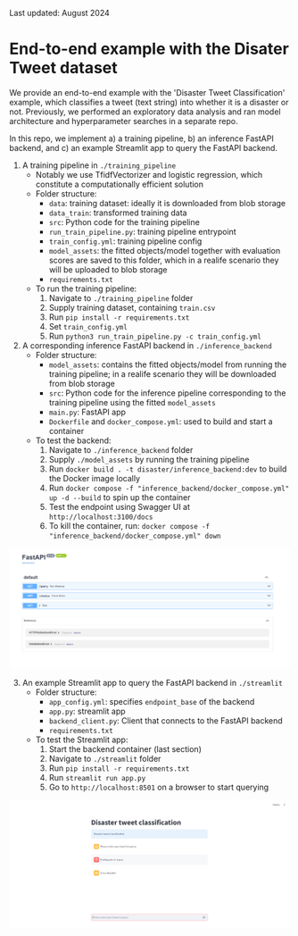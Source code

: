 Last updated: August 2024

# End-to-end example with the Disater Tweet dataset

We provide an end-to-end example with the 'Disaster Tweet Classification' example, which classifies a tweet (text string) into whether it is a disaster or not. Previously, we performed an exploratory data analysis and ran model architecture and hyperparameter searches in a separate repo.

In this repo, we implement a) a training pipeline, b) an inference FastAPI backend, and c) an example Streamlit app to query the FastAPI backend.

1. A training pipeline in `./training_pipeline`
    - Notably we use TfidfVectorizer and logistic regression, which constitute a computationally efficient solution
    - Folder structure:
      - `data`: training dataset: ideally it is downloaded from blob storage
      - `data_train`: transformed training data
      - `src`: Python code for the training pipeline
      - `run_train_pipeline.py`: training pipeline entrypoint
      - `train_config.yml`: training pipeline config
      - `model_assets`: the fitted objects/model together with evaluation scores are saved to this folder, which in a realife scenario they will be uploaded to blob storage
      - `requirements.txt`
    - To run the training pipeline:
       1. Navigate to `./training_pipeline` folder
       2. Supply training dataset, containing `train.csv`
       3. Run `pip install -r requirements.txt`
       4. Set `train_config.yml`
       5. Run `python3 run_train_pipeline.py -c train_config.yml`
2. A corresponding inference FastAPI backend in `./inference_backend`
   - Folder structure:
     - `model_assets`: contains the fitted objects/model from running the training pipeline; in a realife scenario they will be downloaded from blob storage
     - `src`: Python code for the inference pipeline corresponding to the training pipeline using the fitted `model_assets`
     - `main.py`: FastAPI app
     - `Dockerfile` and `docker_compose.yml`: used to build and start a container
   - To test the backend:
     1. Navigate to `./inference_backend` folder
     2. Supply `./model_assets` by running the training pipeline
     3. Run `docker build . -t disaster/inference_backend:dev` to build the Docker image locally
     4. Run `docker compose -f "inference_backend/docker_compose.yml" up -d --build` to spin up the container
     5. Test the endpoint using Swagger UI at `http://localhost:3100/docs`
     6. To kill the container, run: `docker compose -f "inference_backend/docker_compose.yml" down`

![image info](./pictures/fastapi_screenshot.png)

3. An example Streamlit app to query the FastAPI backend in `./streamlit`
   - Folder structure:
     - `app_config.yml`: specifies `endpoint_base` of the backend
     - `app.py`: streamlit app
     - `backend_client.py`: Client that connects to the FastAPI backend
     - `requirements.txt`
   - To test the Streamlit app:
     1. Start the backend container (last section)
     2. Navigate to `./streamlit` folder
     3. Run `pip install -r requirements.txt`
     4. Run `streamlit run app.py`
     5. Go to `http://localhost:8501` on a browser to start querying

![image info](./pictures/streamlit_screenshot.png)
